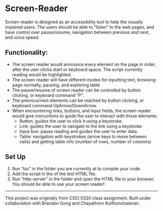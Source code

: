 # Screen-Reader

Screen reader is designed as an accessibility tool to help the visually impaired users. The users should be able to “listen” to the web pages, and have control over pause/resume, navigation between previous and next, and voice speed. 

## Functionality: 
- The screen reader would announce every element on the page in order, after the user clicks start or keyboard space. The script currently reading would be highlighted.
- The screen reader will have different modes for inputting text, browsing page normally, pausing, and exploring table
- The pause/resume of screen reader can be controlled by button clicking, or keyboard command “P”.
- The previous/next elements can be reached by button clicking, or keyboard command UpArrow/DownArrow.
- When encountering links, buttons, and input fields, the screen reader would give instructions to guide the user to interact with those elements.
    - Button: guides the user to click it using a keystroke.
    - Link: guides the user to navigate to the link using a keystroke.
    - Input box: pause reading and guides the user to enter data.
    - Table: navigation with keystrokes (arrow keys to move between cells) and getting table info (number of rows, number of columns)

## Set Up
1. Run “tsc” in the folder you are currently at to compile your code.
2. Add the script <code><script type="module" src="../screenreader.js"></script></code> in the <head> of the test HTML file.
3. Run “http-server” in the folder and open the HTML file in your browser. You should be able to use your screen reader!

---
This project was originally from CSCI 0320 class assignment. Built under collaboration with Brandon Gong and Chayathorn Kulthonchalanan.
